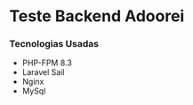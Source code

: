# Teste Backend Adoorei 

### Tecnologias Usadas
<ul>
    <li>PHP-FPM 8.3</li>
    <li>Laravel Sail</li>
    <li>Nginx</li>
    <li>MySql</Li>
</ul>